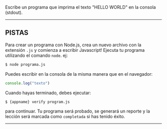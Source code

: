 Escribe un programa que imprima el texto "HELLO WORLD" en la consola (stdout).

----------------------------------------------------------------------
## PISTAS

Para crear un programa con Node.js, crea un nuevo archivo con la extensión `.js` y comienza a escribir Javascript! Ejecuta tu programa utilizando el
comando `node`. ej:

```sh
$ node programa.js
```

Puedes escribir en la consola de la misma manera que en el navegador:

```js
console.log("texto")
```

Cuando hayas terminado, debes ejecutar:

```sh
$ {appname} verify program.js
```

para continuar. Tu programa será probado, se generará un reporte y la lección será marcada como `completada` si has tenido éxito.

----------------------------------------------------------------------
